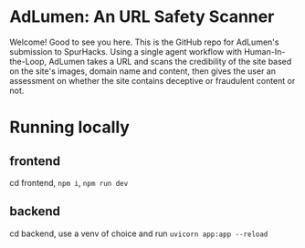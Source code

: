 # AdLumen: An URL Safety Scanner  

Welcome! Good to see you here. This is the GitHub repo for AdLumen's submission to SpurHacks. 
Using a single agent workflow with Human-In-the-Loop, AdLumen takes a URL and scans the credibility of the site based on the site's images, domain name and content, then gives the user an assessment on whether the site contains deceptive or fraudulent content or not.

# Running locally

## frontend 
cd frontend, `npm i`,  `npm run dev`

## backend 
cd backend, use a venv of choice and run `uvicorn app:app --reload`
